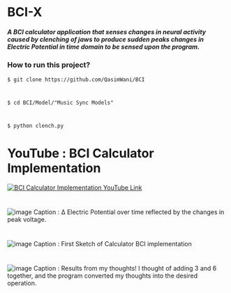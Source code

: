 # BCI-X
##### A BCI calculator application that senses changes in neural activity caused by clenching of jaws to produce sudden peaks changes in Electric Potential in time domain to be sensed upon the program.

### How to run this project?
`$ git clone https://github.com/QasimWani/BCI`
#
`$ cd BCI/Model/"Music Sync Models"`
#
`$ python clench.py `
# YouTube : BCI Calculator Implementation
[![BCI Calculator Implementation YouTube Link](https://img.youtube.com/vi/EHHWT0V7jj0/0.jpg)](https://www.youtube.com/watch?v=EHHWT0V7jj0)

#
![image](https://pbs.twimg.com/media/ENJjFu8WkAAnTCl?format=jpg&name=medium)
 Caption : Δ Electric Potential over time reflected by the changes in peak voltage.
#

![image](https://pbs.twimg.com/media/ENJixntWkAE0aKr?format=jpg&name=medium)
 Caption : First Sketch of Calculator BCI implementation
 
#
![image](https://pbs.twimg.com/media/ENJkMU7XsAEWkB2?format=png&name=medium)
 Caption : Results from my thoughts! I thought of adding 3 and 6 together, and the program converted my thoughts into the desired operation.

